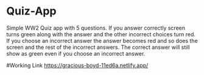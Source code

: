 # Quiz-App
Simple WW2 Quiz app with 5 questions. If you answer correctly screen turns green along with the answer and the other incorrect choices turn red. If you choose an incorrect answer the answer becomes red and so does the screen and the rest of the incorrect 
answers. The correct answer will still show as green even if you choose an incorrect answer.

#Working Link 
https://gracious-boyd-11ed6a.netlify.app/
